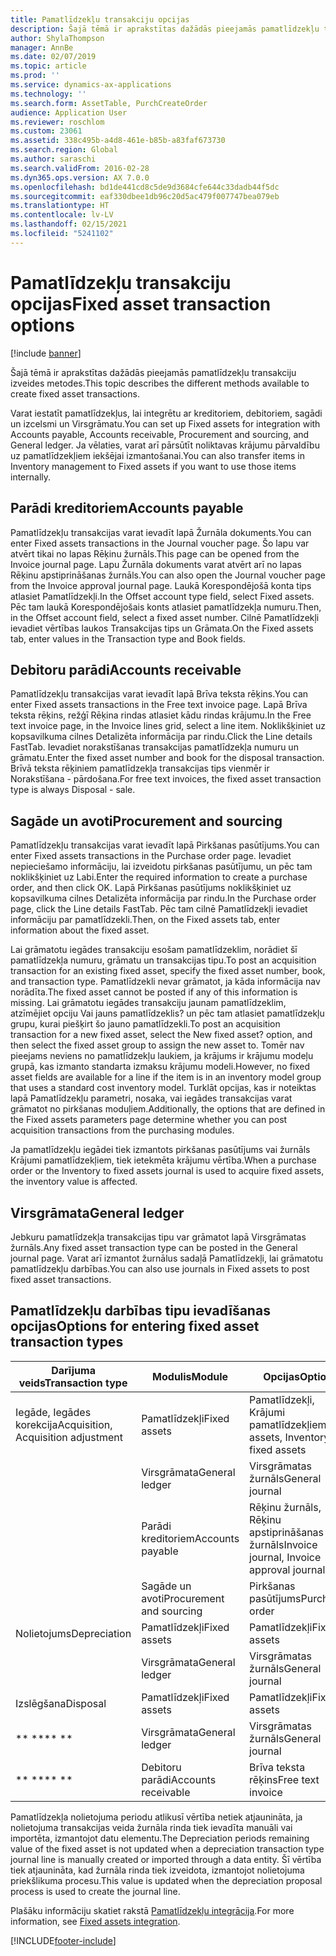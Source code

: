 ```yaml
---
title: Pamatlīdzekļu transakciju opcijas
description: Šajā tēmā ir aprakstītas dažādās pieejamās pamatlīdzekļu transakciju izveides metodes.
author: ShylaThompson
manager: AnnBe
ms.date: 02/07/2019
ms.topic: article
ms.prod: ''
ms.service: dynamics-ax-applications
ms.technology: ''
ms.search.form: AssetTable, PurchCreateOrder
audience: Application User
ms.reviewer: roschlom
ms.custom: 23061
ms.assetid: 338c495b-a4d8-461e-b85b-a83faf673730
ms.search.region: Global
ms.author: saraschi
ms.search.validFrom: 2016-02-28
ms.dyn365.ops.version: AX 7.0.0
ms.openlocfilehash: bd1de441cd8c5de9d3684cfe644c33dadb44f5dc
ms.sourcegitcommit: eaf330dbee1db96c20d5ac479f007747bea079eb
ms.translationtype: HT
ms.contentlocale: lv-LV
ms.lasthandoff: 02/15/2021
ms.locfileid: "5241102"
---
```

# <a name="fixed-asset-transaction-options"></a><span data-ttu-id="c0fd9-103">Pamatlīdzekļu transakciju opcijas</span><span class="sxs-lookup"><span data-stu-id="c0fd9-103">Fixed asset transaction options</span></span>

[!include [banner](../includes/banner.md)]

<span data-ttu-id="c0fd9-104">Šajā tēmā ir aprakstītas dažādās pieejamās pamatlīdzekļu transakciju izveides metodes.</span><span class="sxs-lookup"><span data-stu-id="c0fd9-104">This topic describes the different methods available to create fixed asset transactions.</span></span>

<span data-ttu-id="c0fd9-105">Varat iestatīt pamatlīdzekļus, lai integrētu ar kreditoriem, debitoriem, sagādi un izcelsmi un Virsgrāmatu.</span><span class="sxs-lookup"><span data-stu-id="c0fd9-105">You can set up Fixed assets for integration with Accounts payable, Accounts receivable, Procurement and sourcing, and General ledger.</span></span> <span data-ttu-id="c0fd9-106">Ja vēlaties, varat arī pārsūtīt noliktavas krājumu pārvaldību uz pamatlīdzekļiem iekšējai izmantošanai.</span><span class="sxs-lookup"><span data-stu-id="c0fd9-106">You can also transfer items in Inventory management to Fixed assets if you want to use those items internally.</span></span>

## <a name="accounts-payable"></a><span data-ttu-id="c0fd9-107">Parādi kreditoriem</span><span class="sxs-lookup"><span data-stu-id="c0fd9-107">Accounts payable</span></span>
<span data-ttu-id="c0fd9-108">Pamatlīdzekļu transakcijas varat ievadīt lapā Žurnāla dokuments.</span><span class="sxs-lookup"><span data-stu-id="c0fd9-108">You can enter Fixed assets transactions in the Journal voucher page.</span></span> <span data-ttu-id="c0fd9-109">Šo lapu var atvērt tikai no lapas Rēķinu žurnāls.</span><span class="sxs-lookup"><span data-stu-id="c0fd9-109">This page can be opened from the Invoice journal page.</span></span> <span data-ttu-id="c0fd9-110">Lapu Žurnāla dokuments varat atvērt arī no lapas Rēķinu apstiprināšanas žurnāls.</span><span class="sxs-lookup"><span data-stu-id="c0fd9-110">You can also open the Journal voucher page from the Invoice approval journal page.</span></span> <span data-ttu-id="c0fd9-111">Laukā Korespondējošā konta tips atlasiet Pamatlīdzekļi.</span><span class="sxs-lookup"><span data-stu-id="c0fd9-111">In the Offset account type field, select Fixed assets.</span></span> <span data-ttu-id="c0fd9-112">Pēc tam laukā Korespondējošais konts atlasiet pamatlīdzekļa numuru.</span><span class="sxs-lookup"><span data-stu-id="c0fd9-112">Then, in the Offset account field, select a fixed asset number.</span></span> <span data-ttu-id="c0fd9-113">Cilnē Pamatlīdzekļi ievadiet vērtības laukos Transakcijas tips un Grāmata.</span><span class="sxs-lookup"><span data-stu-id="c0fd9-113">On the Fixed assets tab, enter values in the Transaction type and Book fields.</span></span>

## <a name="accounts-receivable"></a><span data-ttu-id="c0fd9-114">Debitoru parādi</span><span class="sxs-lookup"><span data-stu-id="c0fd9-114">Accounts receivable</span></span>
<span data-ttu-id="c0fd9-115">Pamatlīdzekļu transakcijas varat ievadīt lapā Brīva teksta rēķins.</span><span class="sxs-lookup"><span data-stu-id="c0fd9-115">You can enter Fixed assets transactions in the Free text invoice page.</span></span>  <span data-ttu-id="c0fd9-116">Lapā Brīva teksta rēķins, režģī Rēķina rindas atlasiet kādu rindas krājumu.</span><span class="sxs-lookup"><span data-stu-id="c0fd9-116">In the Free text invoice page, in the Invoice lines grid, select a line item.</span></span> <span data-ttu-id="c0fd9-117">Noklikšķiniet uz kopsavilkuma cilnes Detalizēta informācija par rindu.</span><span class="sxs-lookup"><span data-stu-id="c0fd9-117">Click the Line details FastTab.</span></span> <span data-ttu-id="c0fd9-118">Ievadiet norakstīšanas transakcijas pamatlīdzekļa numuru un grāmatu.</span><span class="sxs-lookup"><span data-stu-id="c0fd9-118">Enter the fixed asset number and book for the disposal transaction.</span></span> <span data-ttu-id="c0fd9-119">Brīvā teksta rēķiniem pamatlīdzekļa transakcijas tips vienmēr ir Norakstīšana - pārdošana.</span><span class="sxs-lookup"><span data-stu-id="c0fd9-119">For free text invoices, the fixed asset transaction type is always Disposal - sale.</span></span>

## <a name="procurement-and-sourcing"></a><span data-ttu-id="c0fd9-120">Sagāde un avoti</span><span class="sxs-lookup"><span data-stu-id="c0fd9-120">Procurement and sourcing</span></span>
<span data-ttu-id="c0fd9-121">Pamatlīdzekļu transakcijas varat ievadīt lapā Pirkšanas pasūtījums.</span><span class="sxs-lookup"><span data-stu-id="c0fd9-121">You can enter Fixed assets transactions in the Purchase order page.</span></span> <span data-ttu-id="c0fd9-122">Ievadiet nepieciešamo informāciju, lai izveidotu pirkšanas pasūtījumu, un pēc tam noklikšķiniet uz Labi.</span><span class="sxs-lookup"><span data-stu-id="c0fd9-122">Enter the required information to create a purchase order, and then click OK.</span></span> <span data-ttu-id="c0fd9-123">Lapā Pirkšanas pasūtījums noklikšķiniet uz kopsavilkuma cilnes Detalizēta informācija par rindu.</span><span class="sxs-lookup"><span data-stu-id="c0fd9-123">In the Purchase order page, click the Line details FastTab.</span></span> <span data-ttu-id="c0fd9-124">Pēc tam cilnē Pamatlīdzekļi ievadiet informāciju par pamatlīdzekli.</span><span class="sxs-lookup"><span data-stu-id="c0fd9-124">Then, on the Fixed assets tab, enter information about the fixed asset.</span></span> 

<span data-ttu-id="c0fd9-125">Lai grāmatotu iegādes transakciju esošam pamatlīdzeklim, norādiet šī pamatlīdzekļa numuru, grāmatu un transakcijas tipu.</span><span class="sxs-lookup"><span data-stu-id="c0fd9-125">To post an acquisition transaction for an existing fixed asset, specify the fixed asset number, book, and transaction type.</span></span> <span data-ttu-id="c0fd9-126">Pamatlīdzekli nevar grāmatot, ja kāda informācija nav norādīta.</span><span class="sxs-lookup"><span data-stu-id="c0fd9-126">The fixed asset cannot be posted if any of this information is missing.</span></span> <span data-ttu-id="c0fd9-127">Lai grāmatotu iegādes transakciju jaunam pamatlīdzeklim, atzīmējiet opciju Vai jauns pamatlīdzeklis? un pēc tam atlasiet pamatlīdzekļu grupu, kurai piešķirt šo jauno pamatlīdzekli.</span><span class="sxs-lookup"><span data-stu-id="c0fd9-127">To post an acquisition transaction for a new fixed asset, select the New fixed asset? option, and then select the fixed asset group to assign the new asset to.</span></span> <span data-ttu-id="c0fd9-128">Tomēr nav pieejams neviens no pamatlīdzekļu laukiem, ja krājums ir krājumu modeļu grupā, kas izmanto standarta izmaksu krājumu modeli.</span><span class="sxs-lookup"><span data-stu-id="c0fd9-128">However, no fixed asset fields are available for a line if the item is in an inventory model group that uses a standard cost inventory model.</span></span> <span data-ttu-id="c0fd9-129">Turklāt opcijas, kas ir noteiktas lapā Pamatlīdzekļu parametri, nosaka, vai iegādes transakcijas varat grāmatot no pirkšanas moduļiem.</span><span class="sxs-lookup"><span data-stu-id="c0fd9-129">Additionally, the options that are defined in the Fixed assets parameters page determine whether you can post acquisition transactions from the purchasing modules.</span></span> 

<span data-ttu-id="c0fd9-130">Ja pamatlīdzekļu iegādei tiek izmantots pirkšanas pasūtījums vai žurnāls Krājumi pamatlīdzekļiem, tiek ietekmēta krājumu vērtība.</span><span class="sxs-lookup"><span data-stu-id="c0fd9-130">When a purchase order or the Inventory to fixed assets journal is used to acquire fixed assets, the inventory value is affected.</span></span>

## <a name="general-ledger"></a><span data-ttu-id="c0fd9-131">Virsgrāmata</span><span class="sxs-lookup"><span data-stu-id="c0fd9-131">General ledger</span></span>
<span data-ttu-id="c0fd9-132">Jebkuru pamatlīdzekļa transakcijas tipu var grāmatot lapā Virsgrāmatas žurnāls.</span><span class="sxs-lookup"><span data-stu-id="c0fd9-132">Any fixed asset transaction type can be posted in the General journal page.</span></span> <span data-ttu-id="c0fd9-133">Varat arī izmantot žurnālus sadaļā Pamatlīdzekļi, lai grāmatotu pamatlīdzekļu darbības.</span><span class="sxs-lookup"><span data-stu-id="c0fd9-133">You can also use journals in Fixed assets to post fixed asset transactions.</span></span>

## <a name="options-for-entering-fixed-asset-transaction-types"></a><span data-ttu-id="c0fd9-134">Pamatlīdzekļu darbības tipu ievadīšanas opcijas</span><span class="sxs-lookup"><span data-stu-id="c0fd9-134">Options for entering fixed asset transaction types</span></span>


| <span data-ttu-id="c0fd9-135">Darījuma veids</span><span class="sxs-lookup"><span data-stu-id="c0fd9-135">Transaction type</span></span>                    | <span data-ttu-id="c0fd9-136">Modulis</span><span class="sxs-lookup"><span data-stu-id="c0fd9-136">Module</span></span>                   | <span data-ttu-id="c0fd9-137">Opcijas</span><span class="sxs-lookup"><span data-stu-id="c0fd9-137">Options</span></span>                                   |
|-------------------------------------|--------------------------|-------------------------------------------|
| <span data-ttu-id="c0fd9-138">Iegāde, Iegādes korekcija</span><span class="sxs-lookup"><span data-stu-id="c0fd9-138">Acquisition, Acquisition adjustment</span></span> | <span data-ttu-id="c0fd9-139">Pamatlīdzekļi</span><span class="sxs-lookup"><span data-stu-id="c0fd9-139">Fixed assets</span></span>             | <span data-ttu-id="c0fd9-140">Pamatlīdzekļi, Krājumi pamatlīdzekļiem</span><span class="sxs-lookup"><span data-stu-id="c0fd9-140">Fixed assets, Inventory to fixed assets</span></span>   |
|                                     | <span data-ttu-id="c0fd9-141">Virsgrāmata</span><span class="sxs-lookup"><span data-stu-id="c0fd9-141">General ledger</span></span>           | <span data-ttu-id="c0fd9-142">Virsgrāmatas žurnāls</span><span class="sxs-lookup"><span data-stu-id="c0fd9-142">General journal</span></span>                           |
|                                     | <span data-ttu-id="c0fd9-143">Parādi kreditoriem</span><span class="sxs-lookup"><span data-stu-id="c0fd9-143">Accounts payable</span></span>         | <span data-ttu-id="c0fd9-144">Rēķinu žurnāls, Rēķinu apstiprināšanas žurnāls</span><span class="sxs-lookup"><span data-stu-id="c0fd9-144">Invoice journal, Invoice approval journal</span></span> |
|                                     | <span data-ttu-id="c0fd9-145">Sagāde un avoti</span><span class="sxs-lookup"><span data-stu-id="c0fd9-145">Procurement and sourcing</span></span> | <span data-ttu-id="c0fd9-146">Pirkšanas pasūtījums</span><span class="sxs-lookup"><span data-stu-id="c0fd9-146">Purchase order</span></span>                            |
| <span data-ttu-id="c0fd9-147">Nolietojums</span><span class="sxs-lookup"><span data-stu-id="c0fd9-147">Depreciation</span></span>                        | <span data-ttu-id="c0fd9-148">Pamatlīdzekļi</span><span class="sxs-lookup"><span data-stu-id="c0fd9-148">Fixed assets</span></span>             | <span data-ttu-id="c0fd9-149">Pamatlīdzekļi</span><span class="sxs-lookup"><span data-stu-id="c0fd9-149">Fixed assets</span></span>                              |
|                                     | <span data-ttu-id="c0fd9-150">Virsgrāmata</span><span class="sxs-lookup"><span data-stu-id="c0fd9-150">General ledger</span></span>           | <span data-ttu-id="c0fd9-151">Virsgrāmatas žurnāls</span><span class="sxs-lookup"><span data-stu-id="c0fd9-151">General journal</span></span>                           |
| <span data-ttu-id="c0fd9-152">Izslēgšana</span><span class="sxs-lookup"><span data-stu-id="c0fd9-152">Disposal</span></span>                            | <span data-ttu-id="c0fd9-153">Pamatlīdzekļi</span><span class="sxs-lookup"><span data-stu-id="c0fd9-153">Fixed assets</span></span>             | <span data-ttu-id="c0fd9-154">Pamatlīdzekļi</span><span class="sxs-lookup"><span data-stu-id="c0fd9-154">Fixed assets</span></span>                              |
| <span data-ttu-id="c0fd9-155">\*\* \*\*</span><span class="sxs-lookup"><span data-stu-id="c0fd9-155">\*\* \*\*</span></span>                               | <span data-ttu-id="c0fd9-156">Virsgrāmata</span><span class="sxs-lookup"><span data-stu-id="c0fd9-156">General ledger</span></span>           | <span data-ttu-id="c0fd9-157">Virsgrāmatas žurnāls</span><span class="sxs-lookup"><span data-stu-id="c0fd9-157">General journal</span></span>                           |
| <span data-ttu-id="c0fd9-158">\*\* \*\*</span><span class="sxs-lookup"><span data-stu-id="c0fd9-158">\*\* \*\*</span></span>                               | <span data-ttu-id="c0fd9-159">Debitoru parādi</span><span class="sxs-lookup"><span data-stu-id="c0fd9-159">Accounts receivable</span></span>      | <span data-ttu-id="c0fd9-160">Brīva teksta rēķins</span><span class="sxs-lookup"><span data-stu-id="c0fd9-160">Free text invoice</span></span>                         |


<span data-ttu-id="c0fd9-161">Pamatlīdzekļa nolietojuma periodu atlikusī vērtība netiek atjaunināta, ja nolietojuma transakcijas veida žurnāla rinda tiek ievadīta manuāli vai importēta, izmantojot datu elementu.</span><span class="sxs-lookup"><span data-stu-id="c0fd9-161">The Depreciation periods remaining value of the fixed asset is not updated when a depreciation transaction type journal line is manually created or imported through a data entity.</span></span> <span data-ttu-id="c0fd9-162">Šī vērtība tiek atjaunināta, kad žurnāla rinda tiek izveidota, izmantojot nolietojuma priekšlikuma procesu.</span><span class="sxs-lookup"><span data-stu-id="c0fd9-162">This value is updated when the depreciation proposal process is used to create the journal line.</span></span>

<span data-ttu-id="c0fd9-163">Plašāku informāciju skatiet rakstā [Pamatlīdzekļu integrācija](fixed-asset-integration.md).</span><span class="sxs-lookup"><span data-stu-id="c0fd9-163">For more information, see [Fixed assets integration](fixed-asset-integration.md).</span></span>


[!INCLUDE[footer-include](../../includes/footer-banner.md)]